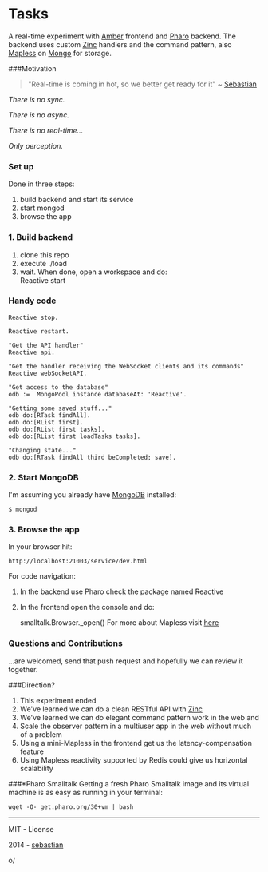 Tasks
=======

A real-time experiment with [Amber](http://amber-lang.net) frontend and [Pharo](http://pharo.org) backend. The backend uses custom [Zinc](https://github.com/svenvc/zinc) handlers and the command pattern, also [Mapless](sebastianconcept.github.io/Mapless) on [Mongo](http://www.mongodb.org/) for storage.

###Motivation
> "Real-time is coming in hot, so we better get ready for it" ~ [Sebastian](http://about.me/sebastianconcept)

*There is no sync.*

*There is no async.*

*There is no real-time...*


*Only perception.*

### Set up

Done in three steps:

1. build backend and start its service
2. start mongod
3. browse the app

### 1. Build backend 

1. clone this repo
2. execute ./load
3. wait. When done, open a workspace and do:  
   Reactive start

### Handy code

    Reactive stop.

    Reactive restart.

    "Get the API handler"
    Reactive api.

    "Get the handler receiving the WebSocket clients and its commands"
    Reactive webSocketAPI.

    "Get access to the database"
    odb := 	MongoPool instance databaseAt: 'Reactive'.

    "Getting some saved stuff..."
    odb do:[RTask findAll].
    odb do:[RList first].
    odb do:[RList first tasks].
    odb do:[RList first loadTasks tasks].
    
    "Changing state..."
    odb do:[RTask findAll third beCompleted; save].

### 2. Start MongoDB

I'm assuming you already have [MongoDB](http://www.mongodb.org) installed:

    $ mongod

### 3. Browse the app

In your browser hit:

    http://localhost:21003/service/dev.html

For code navigation:

1. In the backend use Pharo check the package named Reactive
2. In the frontend open the console and do: 

    smalltalk.Browser._open()
For more about Mapless visit [here](http://sebastianconcept.github.io/Mapless/)

### Questions and Contributions

...are welcomed, send that push request and hopefully we can review it together.

###Direction?

1. This experiment ended
2. We've learned we can do a clean RESTful API with [Zinc](https://github.com/svenvc/zinc)
3. We've learned we can do elegant command pattern work in the web and
4. Scale the observer pattern in a multiuser app in the web without much of a problem
5. Using a mini-Mapless in the frontend get us the latency-compensation feature
6. Using Mapless reactivity supported by Redis could give us horizontal scalability

###*Pharo Smalltalk
Getting a fresh Pharo Smalltalk image and its virtual machine is as easy as running in your terminal:
 
    wget -O- get.pharo.org/30+vm | bash

_______

MIT - License

2014 - [sebastian](http://about.me/sebastianconcept)

o/
